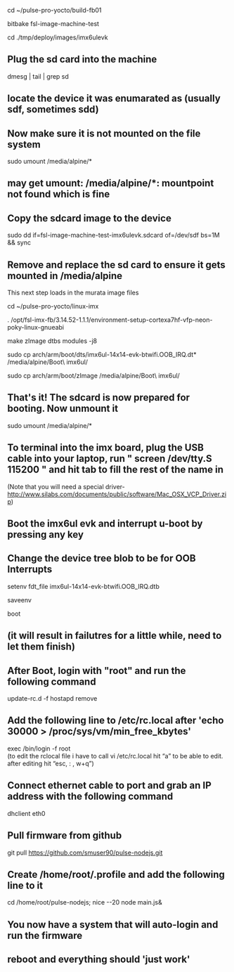 cd ~/pulse-pro-yocto/build-fb01  

bitbake fsl-image-machine-test  

cd ./tmp/deploy/images/imx6ulevk  

## Plug the sd card into the machine ##

dmesg | tail | grep sd  

## locate the device it was enumarated as (usually sdf, sometimes sdd) ##

## Now make sure it is not mounted on the file system ##

sudo umount /media/alpine/*  
## may get umount: /media/alpine/*: mountpoint not found which is fine ##

## Copy the sdcard image to the device ##

sudo dd if=fsl-image-machine-test-imx6ulevk.sdcard of=/dev/sdf bs=1M && sync  

## Remove and replace the sd card to ensure it gets mounted in /media/alpine ##
This next step loads in the murata image files

cd ~/pulse-pro-yocto/linux-imx  

. /opt/fsl-imx-fb/3.14.52-1.1.1/environment-setup-cortexa7hf-vfp-neon-poky-linux-gnueabi  

make zImage dtbs modules -j8  

sudo cp arch/arm/boot/dts/imx6ul-14x14-evk-btwifi.OOB_IRQ.dt* /media/alpine/Boot\ imx6ul/  

sudo cp arch/arm/boot/zImage /media/alpine/Boot\ imx6ul/  


## That's it! The sdcard is now prepared for booting. Now unmount it ##
sudo umount /media/alpine/*  

## To terminal into the imx board, plug the USB cable into your laptop, run " screen /dev/tty.S  115200 " and hit tab to fill the rest of the name in ## 
(Note that you will need a special driver- http://www.silabs.com/documents/public/software/Mac_OSX_VCP_Driver.zip)

## Boot the imx6ul evk and interrupt u-boot by pressing any key ##
## Change the device tree blob to be for OOB Interrupts ##

setenv fdt_file imx6ul-14x14-evk-btwifi.OOB_IRQ.dtb  

saveenv  

boot  
## (it will result in failutres for a little while, need to let them finish) ## 
## After Boot, login with "root" and run the following command 
update-rc.d -f hostapd remove  

## Add the following line to /etc/rc.local after 'echo 30000 > /proc/sys/vm/min_free_kbytes' ##
exec /bin/login -f root  
(to edit the rclocal file i have to call vi /etc/rc.local hit “a” to be able to edit. after editing hit “esc, : , w+q”)

## Connect ethernet cable to port and grab an IP address with the following command ## 
 
 dhclient eth0

## Pull firmware from github ## 
 
 git pull https://github.com/smuser90/pulse-nodejs.git
 
## Create /home/root/.profile and add the following line to it ##
cd /home/root/pulse-nodejs; nice --20 node main.js&  

## You now have a system that will auto-login and run the firmware ## 

## reboot and everything should 'just work' ##
